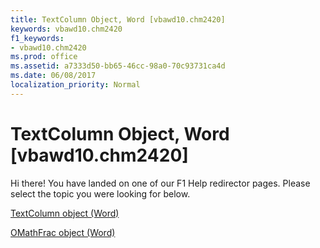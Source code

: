 ```yaml
---
title: TextColumn Object, Word [vbawd10.chm2420]
keywords: vbawd10.chm2420
f1_keywords:
- vbawd10.chm2420
ms.prod: office
ms.assetid: a7333d50-bb65-46cc-98a0-70c93731ca4d
ms.date: 06/08/2017
localization_priority: Normal
---
```



# TextColumn Object, Word [vbawd10.chm2420]

Hi there! You have landed on one of our F1 Help redirector pages. Please select the topic you were looking for below.

[TextColumn object (Word)](http://msdn.microsoft.com/library/660614a8-ad5b-dae4-887e-0f75e1172c10%28Office.15%29.aspx)

[OMathFrac object (Word)](http://msdn.microsoft.com/library/31221b8f-9edc-9684-3b4e-867c23cf1c26%28Office.15%29.aspx)


